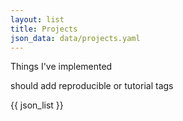 ```yaml
---
layout: list
title: Projects
json_data: data/projects.yaml
---
```


Things I've implemented

should add reproducible or tutorial tags

{{ json_list }}